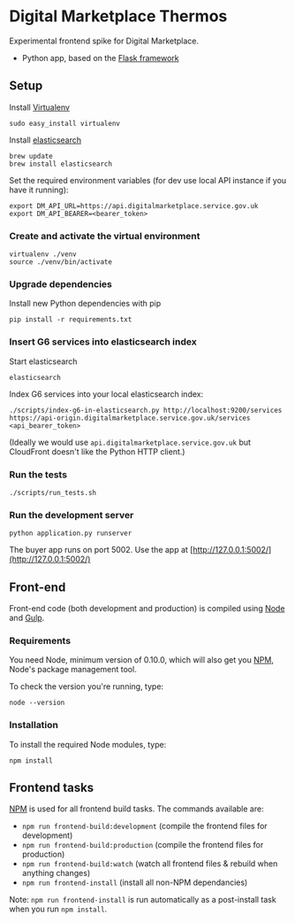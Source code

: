 # Digital Marketplace Thermos

Experimental frontend spike for Digital Marketplace.

- Python app, based on the [Flask framework](http://flask.pocoo.org/)

## Setup

Install [Virtualenv](https://virtualenv.pypa.io/en/latest/)

```
sudo easy_install virtualenv
```

Install [elasticsearch](http://www.elasticsearch.org/)

```
brew update
brew install elasticsearch
```

Set the required environment variables (for dev use local API instance if you 
have it running):

```
export DM_API_URL=https://api.digitalmarketplace.service.gov.uk
export DM_API_BEARER=<bearer_token>
```

### Create and activate the virtual environment

```
virtualenv ./venv
source ./venv/bin/activate
```

### Upgrade dependencies

Install new Python dependencies with pip

```pip install -r requirements.txt```

### Insert G6 services into elasticsearch index

Start elasticsearch

```
elasticsearch
```

Index G6 services into your local elasticsearch index:

```
./scripts/index-g6-in-elasticsearch.py http://localhost:9200/services https://api-origin.digitalmarketplace.service.gov.uk/services <api_bearer_token>
```

(Ideally we would use `api.digitalmarketplace.service.gov.uk` but CloudFront doesn't like the Python HTTP client.)

### Run the tests

```
./scripts/run_tests.sh
```

### Run the development server

```
python application.py runserver
```

The buyer app runs on port 5002. Use the app at [http://127.0.0.1:5002/](http://127.0.0.1:5002/)

## Front-end

Front-end code (both development and production) is compiled using [Node](http://nodejs.org/) and [Gulp](http://gulpjs.com/).

### Requirements

You need Node, minimum version of 0.10.0, which will also get you [NPM](npmjs.org), Node's package management tool. 

To check the version you're running, type:

```
node --version
```

### Installation

To install the required Node modules, type:

```
npm install
```

## Frontend tasks

[NPM](https://www.npmjs.org/) is used for all frontend build tasks. The commands available are:

- `npm run frontend-build:development` (compile the frontend files for development)
- `npm run frontend-build:production` (compile the frontend files for production)
- `npm run frontend-build:watch` (watch all frontend files & rebuild when anything changes)
- `npm run frontend-install` (install all non-NPM dependancies)

Note: `npm run frontend-install` is run automatically as a post-install task when you run `npm install`.
